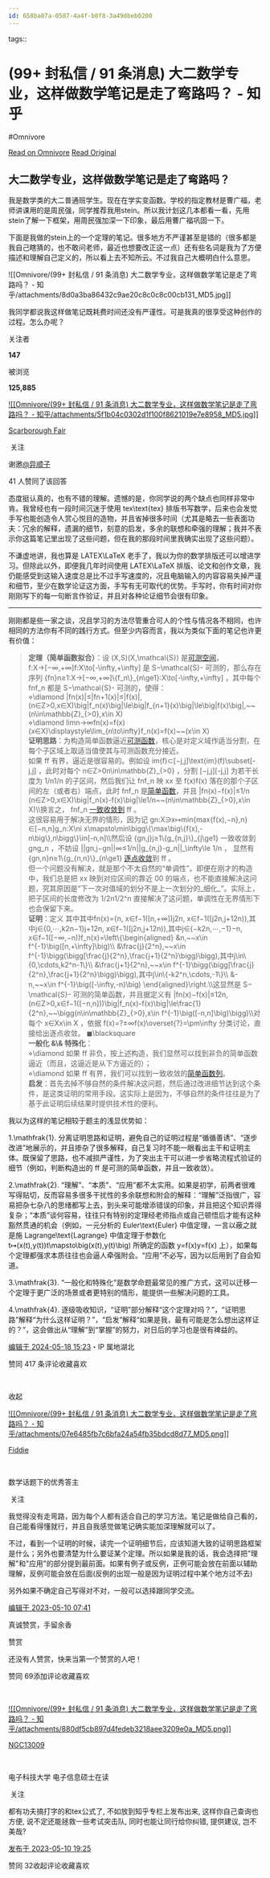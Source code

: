 ```yaml
---
id: 658ba07a-0587-4a4f-b8f8-3a49dbeb0200
---
```



tags:: 

# (99+ 封私信 / 91 条消息) 大二数学专业，这样做数学笔记是走了弯路吗？ - 知乎
#Omnivore

[Read on Omnivore](https://omnivore.app/me/99-91-1906c3522a1)
[Read Original](https://www.zhihu.com/question/600060925/answer/3502242078)

## 大二数学专业，这样做数学笔记是走了弯路吗？

我是数学类的大二普通班学生。现在在学实变函数。学校的指定教材是曹广福，老师讲课用的是周民强，同学推荐我用stein。所以我计划这几本都看一看，先用stein了解一下框架，用周民强加深一下印象，最后用曹广福巩固一下。

下面是我做的stein上的一个定理的笔记。很多地方不严谨甚至是错的（很多都是我自己瞎猜的，也不敢问老师，最近也想要改正这一点）还有些名词是我为了方便描述和理解自己定义的，所以看上去不知所云。不过我自己大概明白什么意思。

![[Omnivore/(99+ 封私信 / 91 条消息) 大二数学专业，这样做数学笔记是走了弯路吗？ - 知乎/attachments/8d0a3ba86432c9ae20c8c0c8c00cb131_MD5.jpg]]

我同学都说我这样做笔记既耗费时间还没有严谨性。可是我真的很享受这种创作的过程。怎么办呢？

关注者

**147**

被浏览

**125,885**

[![[Omnivore/(99+ 封私信 / 91 条消息) 大二数学专业，这样做数学笔记是走了弯路吗？ - 知乎/attachments/5f1b04c0302d1f100f8621019e7e8958_MD5.jpg]]](https://www.zhihu.com/people/scarborough-fair-1)

[Scarborough Fair](https://www.zhihu.com/people/scarborough-fair-1)

​ 关注

谢邀[@异顺子](https://www.zhihu.com/people/gua-dang-42)

41 人赞同了该回答

态度挺认真的，也有不错的理解。遗憾的是，你同学说的两个缺点也同样非常中肯。我曾经也有一段时间沉迷于使用 tex\\text{tex} 排版书写数学，后来也会发觉手写也能创造令人赏心悦目的造物，并且省掉很多时间（尤其是略去一些表面功夫：冗余的解释，遗漏的细节，刻意的启发，多余的联想和牵强的理解；我并不表示你这篇笔记里出现了这些问题，但在我的那段时间里我确实出现了这些问题）。

不谦虚地讲，我也算是 LATEX\\LaTeX 老手了，我以为你的数学排版还可以增进学习。但除此以外，即便我几年时间使用 LATEX\\LaTeX 排版、论文和创作文章，我仍能感受到这输入速度总是比不过手写速度的，况且电脑输入的内容容易失掉严谨和细节，至少在数学论证这方面，手写有无可取代的优势。手写时，你有时间对你刚刚写下的每一句断言作验证，并且对各种论证细节会很有印象。

---

刚刚都是些一家之谈，况且学习的方法尽管重合可人的个性与情况各不相同，也许相同的方法你有不同的践行方式。但至少内容而言，我以为类似下面的笔记也许更有价值：

> **定理（简单函数拟合）**：设 (X,S)(X,\\mathcal{S}) 是[可测空间](https://www.zhihu.com/search?q=%E5%8F%AF%E6%B5%8B%E7%A9%BA%E9%97%B4&search%5Fsource=Entity&hybrid%5Fsearch%5Fsource=Entity&hybrid%5Fsearch%5Fextra=%7B%22sourceType%22%3A%22answer%22%2C%22sourceId%22%3A3502242078%7D)， f:X→\[−∞,+∞\]f:X\\to\[-\\infty,+\\infty\] 是 S−\\mathcal{S}- 可测的，那么存在序列 {fn}n≥1:X→\[−∞,+∞\]\\{f\_n\\}\_{n\\ge1}:X\\to\[-\\infty,+\\infty\] ，其中每个 fnf\_n 都是 S−\\mathcal{S}- 可测的，使得：  
> ⋄\\diamond |fn(x)|≤|fn+1(x)|≤|f(x)|, (n∈Z\>0,x∈X)\\big|f\_n(x)\\big|\\le\\big|f\_{n+1}(x)\\big|\\le\\big|f(x)\\big|,\~\~(n\\in\\mathbb{Z}\_{>0},x\\in X)   
> ⋄\\diamond limn→∞fn(x)\=f(x) (x∈X)\\displaystyle\\lim\_{n\\to\\infty}f\_n(x)=f(x)\~\~(x\\in X)   
> **证明思路**：为构造简单函数逼近[可测函数](https://www.zhihu.com/search?q=%E5%8F%AF%E6%B5%8B%E5%87%BD%E6%95%B0&search%5Fsource=Entity&hybrid%5Fsearch%5Fsource=Entity&hybrid%5Fsearch%5Fextra=%7B%22sourceType%22%3A%22answer%22%2C%22sourceId%22%3A3502242078%7D)，核心是对定义域作适当分割，在每个子区域上取适当值使其与可测函数充分接近。  
> 如果 ff 有界，逼近是很容易的。例如设 im(f)⊂\[−j,j\]\\text{im}(f)\\subset\[-j,j\] ，此时对每个 n∈Z\>0n\\in\\mathbb{Z}\_{>0} ，分割 \[−j,j\]\[-j,j\] 为若干长度为 1/n1/n 的子区间，然后我们让 fnf\_n 映 xx 至 f(x)f(x) 落在的那个子区间的左（或者右）端点，此时 fnf\_n 是[简单函数](https://www.zhihu.com/search?q=%E7%AE%80%E5%8D%95%E5%87%BD%E6%95%B0&search%5Fsource=Entity&hybrid%5Fsearch%5Fsource=Entity&hybrid%5Fsearch%5Fextra=%7B%22sourceType%22%3A%22answer%22%2C%22sourceId%22%3A3502242078%7D)，并且 |fn(x)−f(x)|≤1/n (n∈Z\>0,x∈X)\\big|f\_n(x)-f(x)\\big|\\le1/n\~\~(n\\in\\mathbb{Z}\_{>0},x\\in X)\\\\换言之， fnf\_n [一致收敛到](https://www.zhihu.com/search?q=%E4%B8%80%E8%87%B4%E6%94%B6%E6%95%9B%E5%88%B0&search%5Fsource=Entity&hybrid%5Fsearch%5Fsource=Entity&hybrid%5Fsearch%5Fextra=%7B%22sourceType%22%3A%22answer%22%2C%22sourceId%22%3A3502242078%7D) ff 。  
> 这很容易用于解决无界的情形，因为记 gn:X∋x↦min{max{f(x),−n},n}∈\[−n,n\]g\_n:X\\ni x\\mapsto\\min\\bigg\\{\\max\\big\\{f(x),-n\\big\\},n\\bigg\\}\\in\[-n,n\]\\\\然后设 {gn,j}j≥1\\{g\_{n,j}\\}\_{j\\ge1} 一致收敛到 gng\_n ，不妨设 ||gn,j−gn||∞≤1/n||g\_{n,j}-g\_n||\_\\infty\\le 1/n ， 显然有 {gn,n}n≥1\\{g\_{n,n}\\}\_{n\\ge1} [逐点收敛](https://www.zhihu.com/search?q=%E9%80%90%E7%82%B9%E6%94%B6%E6%95%9B&search%5Fsource=Entity&hybrid%5Fsearch%5Fsource=Entity&hybrid%5Fsearch%5Fextra=%7B%22sourceType%22%3A%22answer%22%2C%22sourceId%22%3A3502242078%7D)到 ff 。  
> 但一个问题没有解决，就是那个不太自然的“单调性”。即便在刚才的构造中，我们总是把 xx 映到对应区间的靠近 00 的端点，也不能直接解决这问题，究其原因是“下一次对值域的划分不是上一次划分的_细化_”。实际上，把子区间的长度修改为 1/2n1/2^n 直接解决了这问题，单调性在无界情形下也会保留下来。  
> **证明**：定义 其中其中fn(x)\={n, x∈f−1(\[n,+∞\])j2n, x∈f−1(\[j2n,j+12n)),其中j∈{0,⋯,k2n−1}j+12n, x∈f−1(\[j2n,j+12n)),其中j∈{−k2n,⋯,−1}−n, x∈f−1(\[−∞,−n))f\_n(x)=\\left\\{\\begin{aligned} &n,\~\~x\\in f^{-1}\\big(\[n,+\\infty\]\\big)\\\\ &\\frac{j}{2^n},\~\~x\\in f^{-1}\\bigg(\\bigg\[\\frac{j}{2^n},\\frac{j+1}{2^n}\\bigg)\\bigg),其中j\\in\\{0,\\cdots,k2^n-1\\}\\\\ &\\frac{j+1}{2^n},\~\~x\\in f^{-1}\\bigg(\\bigg\[\\frac{j}{2^n},\\frac{j+1}{2^n}\\bigg)\\bigg),其中j\\in\\{-k2^n,\\cdots,-1\\}\\\\ &-n,\~\~x\\in f^{-1}\\big(\[-\\infty,-n)\\big) \\end{aligned}\\right.\\\\这显然是 S−\\mathcal{S}- 可测的简单函数，并且据定义有 |fn(x)−f(x)|≤12n, (n∈Z\>0,x∈f−1(\[−n,n\]))\\big|f\_n(x)-f(x)\\big|\\le\\frac{1}{2^n},\~\~\\bigg(n\\in\\mathbb{Z}\_{>0},x\\in f^{-1}\\big(\[-n,n\]\\big)\\bigg)\\\\对每个 x∈Xx\\in X ，依据 f(x)\=?±∞f(x)\\overset{?}=\\pm\\infty 分类讨论，直接给出逐点收敛。 ◼\\blacksquare   
> **一般化 &\\& 特殊化**：  
> ⋄\\diamond 如果 ff 非负，按上述构造，我们显然可以找到非负的简单函数逼近（而且，这逼近是从下方逼近的）；  
> ⋄\\diamond 如果 ff 有界，我们可以找到一致收敛的[简单函数列](https://www.zhihu.com/search?q=%E7%AE%80%E5%8D%95%E5%87%BD%E6%95%B0%E5%88%97&search%5Fsource=Entity&hybrid%5Fsearch%5Fsource=Entity&hybrid%5Fsearch%5Fextra=%7B%22sourceType%22%3A%22answer%22%2C%22sourceId%22%3A3502242078%7D)。  
> **启发**：首先去掉不够自然的条件解决这问题，然后通过改进细节达到这个条件，是这类证明的常用手段。这实际上是因为，不够自然的条件往往是为了基于此证明后续结果时提供技术性的便利。

我以为这样的笔记相较于题主的浅显优势如：

1.\\mathfrak{1}. 分离证明思路和证明，避免自己的证明过程是“循循善诱”、“逐步改进”地展示的，并且掺杂了很多解释，自己复习时不能一眼看出主干和证明主体。既保留了思路，也不减损严谨性，为了突出主干可以进一步省略流程式验证的细节（例如，判断构造出的 ff 是可测的简单函数，并且一致收敛）。

2.\\mathfrak{2}. “理解”、“本质”、“应用”都不太实用。如果是初学，前两者很难写得贴切，反而容易多很多干扰性的多余联想和附会的解释：“理解”泛指很广，容易把杂七杂八的思绪都写上去，到头来可能增添错误的印象，并且把这个知识弄得复杂；“本质”谈何容易，往往只有特别的定理经老师指点或自己顿悟后才能有这种豁然贯通的机会（例如，一元分析的 Euler\\text{Euler} 中值定理，一言以蔽之就是施 Lagrange\\text{Lagrange} 中值定理于参数化 t↦(x(t),y(t))t\\mapsto\\big(x(t),y(t)\\big) 所确定的函数 y\=f(x)y=f(x) 上），如果每个定理都强求本质往往也会逼人牵强附会。“应用”不必写，因为以后用到了自会知道。

3.\\mathfrak{3}. “一般化和特殊化”是数学命题最常见的推广方式，这可以迁移一个定理于更广泛的场景或者更特别的情形，能提供一些解决问题的工具。

4.\\mathfrak{4}. 逐级吸收知识，“证明”部分解释“这个定理对吗？”，“证明思路”解释“为什么这样证明？”，“启发”解释“如果是我，最有可能是怎么想出这样证的？”，这会做出从“理解”到“掌握”的努力，对日后的学习也是很有裨益的。

[编辑于 2024-05-18 15:23](https://www.zhihu.com/question/600060925/answer/3502242078)・IP 属地湖北

​赞同 41​​7 条评论​收藏​喜欢

​

收起​

[![[Omnivore/(99+ 封私信 / 91 条消息) 大二数学专业，这样做数学笔记是走了弯路吗？ - 知乎/attachments/07e6485fb7c6bfa24a54fb35bdcd8d77_MD5.png]]](https://www.zhihu.com/people/RealFiddie)

[Fiddie](https://www.zhihu.com/people/RealFiddie)

[​](https://www.zhihu.com/question/48509984)

数学话题下的优秀答主

​ 关注

我觉得没有走弯路，因为每个人都有适合自己的学习方法。笔记是做给自己看的，自己能看得懂就行，并且自我感觉做笔记确实能加深理解就可以了。

不过，看到一个证明的时候，读完一个证明细节后，应该知道大致的证明思路框架是什么；另外也要清楚为什么要证某个定理。所以如果是我的话，我会选择把"理解"和"应用"的部分提到最前面。如果有例子或反例，正例可能会放在前面以辅助理解，反例可能会放在后面(反例的出现一般是因为证明过程中某个地方过不去)

另外如果不确定自己写得对不对，一般可以选择跟同学交流。

[编辑于 2023-05-10 07:41](https://www.zhihu.com/question/600060925/answer/3020909212)

真诚赞赏，手留余香

赞赏

还没有人赞赏，快来当第一个赞赏的人吧！

​赞同 69​​添加评论​收藏​喜欢

​

[![[Omnivore/(99+ 封私信 / 91 条消息) 大二数学专业，这样做数学笔记是走了弯路吗？ - 知乎/attachments/880df5cb897d4fedeb3218aee3209e0a_MD5.png]]](https://www.zhihu.com/people/ngc13009)

[NGC13009](https://www.zhihu.com/people/ngc13009)

[​](https://www.zhihu.com/question/48510028)

电子科技大学 电子信息硕士在读

​ 关注

都有功夫搞打字的和tex公式了, 不如放到知乎专栏上发布出来, 这样你自己查询也方便, 说不定还能拯救一些考试突击队, 同时也能让同行给你纠错, 提供建议, 岂不美哉?

[发布于 2023-05-10 19:25](https://www.zhihu.com/question/600060925/answer/3021994532)

​赞同 32​​收起评论​收藏​喜欢

​

